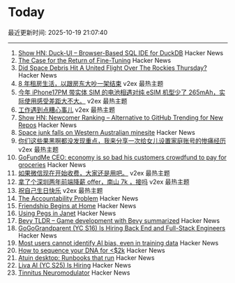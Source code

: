 # Today

最近更新时间: 2025-10-19 21:07:40

--- 
1. [Show HN: Duck-UI – Browser-Based SQL IDE for DuckDB](https://demo.duckui.com) Hacker News
2. [The Case for the Return of Fine-Tuning](https://welovesota.com/article/the-case-for-the-return-of-fine-tuning) Hacker News
3. [Did Space Debris Hit A United Flight Over The Rockies Thursday?](https://viewfromthewing.com/did-space-debris-hit-a-united-flight-over-the-rockies-thursday-heres-what-we-know-so-far/) Hacker News
4. [8 年租房生活，以跟房东大吵一架结束](https://www.v2ex.com/t/1166739) v2ex 最热主题
5. [今年 iPhone17PM 带实体 SIM 的电池相遇对纯 eSIM 机型少了 265mAh，实际使用感受差距大不大。](https://www.v2ex.com/t/1166721) v2ex 最热主题
6. [工作遇到点糟心事儿](https://www.v2ex.com/t/1166713) v2ex 最热主题
7. [Show HN: Newcomer Ranking – Alternative to GitHub Trending for New Repos](https://git-stars.org/ranking/newcomers) Hacker News
8. [Space junk falls on Western Australian minesite](https://www.abc.net.au/news/2025-10-19/wa-space-debris-reentry-investigation/105909612) Hacker News
9. [你们这些果黑啊都没发现重点，我来分享一次给女儿设置家庭账号的惨痛经历](https://www.v2ex.com/t/1166697) v2ex 最热主题
10. [GoFundMe CEO: economy is so bad his customers crowdfund to pay for groceries](https://finance.yahoo.com/news/gofundme-ceo-says-economy-bad-182843671.html) Hacker News
11. [如果微信现在开始收费，大家还是用吧。](https://www.v2ex.com/t/1166724) v2ex 最热主题
12. [拿了个深圳两年前端降薪 offer，南山 7k ，接吗](https://www.v2ex.com/t/1166704) v2ex 最热主题
13. [祝自己生日快乐](https://www.v2ex.com/t/1166702) v2ex 最热主题
14. [The Accountability Problem](https://www.jamesshore.com/v2/blog/2025/the-accountability-problem) Hacker News
15. [Friendship Begins at Home](https://3quarksdaily.com/3quarksdaily/2025/10/friendship-begins-at-home.html) Hacker News
16. [Using Pegs in Janet](https://articles.inqk.net/2020/09/19/how-to-use-pegs-in-janet.html) Hacker News
17. [Bevy TLDR – Game development with Bevy summarized](https://taintedcoders.com/bevy/tldr) Hacker News
18. [GoGoGrandparent (YC S16) Is Hiring Back End and Full-Stack Engineers](https://news.ycombinator.com/item?id=45631422) Hacker News
19. [Most users cannot identify AI bias, even in training data](https://www.psu.edu/news/bellisario-college-communications/story/most-users-cannot-identify-ai-bias-even-training-data) Hacker News
20. [How to sequence your DNA for <$2k](https://maxlangenkamp.substack.com/p/how-to-sequence-your-dna-for-2k) Hacker News
21. [Atuin desktop: Runbooks that run](https://github.com/atuinsh/desktop) Hacker News
22. [Liva AI (YC S25) Is Hiring](https://www.ycombinator.com/companies/liva-ai/jobs/inrUYH9-founding-engineer) Hacker News
23. [Tinnitus Neuromodulator](https://mynoise.net/NoiseMachines/neuromodulationTonesGenerator.php) Hacker News
